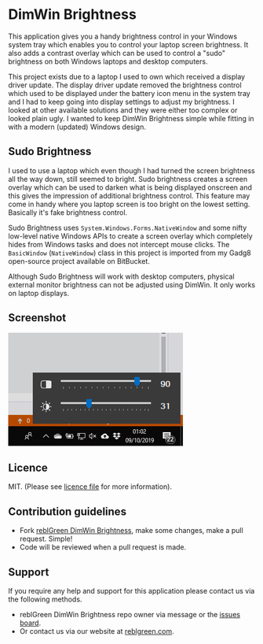# DimWin Brightness #

This application gives you a handy brightness control in your Windows system tray which enables you to control your laptop screen brightness. It also adds a contrast overlay which can be used to control a "sudo" brightness on both Windows laptops and desktop computers.

This project exists due to a laptop I used to own which received a display driver update. The display driver update removed the brightness control which used to be displayed under the battery icon menu in the system tray and I had to keep going into display settings to adjust my brightness. I looked at other available solutions and they were either too complex or looked plain ugly. I wanted to keep DimWin Brightness simple while fitting in with a modern (updated) Windows design. 

## Sudo Brightness ##

I used to use a laptop which even though I had turned the screen brightness all the way down, still seemed to bright. Sudo brightness creates a screen overlay which can be used to darken what is being displayed onscreen and this gives the impression of additional brightness control. This feature may come in handy where you laptop screen is too bright on the lowest setting. Basically it's fake brightness control.

Sudo Brightness uses `System.Windows.Forms.NativeWindow` and some nifty low-level native Windows APIs to create a screen overlay which completely hides from Windows tasks and does not intercept mouse clicks. The `BasicWindow` (`NativeWindow`) class in this project is imported from my Gadg8 open-source project available on BitBucket.

Although Sudo Brightness will work with desktop computers, physical external monitor brightness can not be adjusted using DimWin. It only works on laptop displays. 

## Screenshot ##

![reblGreen DimWin Brightness screenshot](/screenshot.png?raw=true)

## Licence ##

MIT. (Please see [licence file](/LICENCE.md) for more information).

## Contribution guidelines ##

* Fork [reblGreen DimWin Brightness](https://github.com/reblGreen/DimWin-Brightness), make some changes, make a pull request. Simple!
* Code will be reviewed when a pull request is made.

## Support ##

If you require any help and support for this application please contact us via the following methods.

* reblGreen DimWin Brightness repo owner via message or the [issues board](https://github.com/reblGreen/DimWin-Brightness/issues).
* Or contact us via our website at [reblgreen.com](https://reblgreen.com/).

